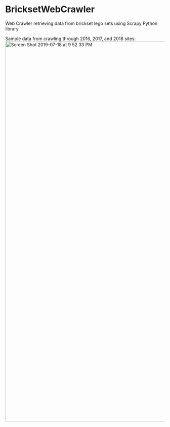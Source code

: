 # BricksetWebCrawler
Web Crawler retrieving data from brickset lego sets using Scrapy Python library

Sample data from crawling through 2016, 2017, and 2018 sites:
<img width="1201" alt="Screen Shot 2019-07-18 at 9 52 33 PM" src="https://user-images.githubusercontent.com/19499131/61510241-ec8f7280-a9a6-11e9-963d-90a097930cb0.png">
